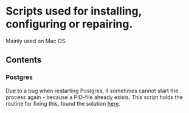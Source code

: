 # Scripts used for installing, configuring or repairing.

Mainly used on Mac OS.

## Contents
### Postgres
Due to a bug when restarting Postgres, it sometimes cannot start the process
again - because a PID-file already exists. This script holds the routine for
fixing this, found the solution
[here](http://www.innovaedge.com/2015/08/08/fixing-postgres-that-doesnt-come-up-on-macosx-after-a-restart/).
